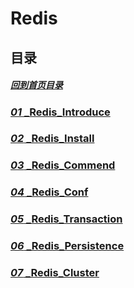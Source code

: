 # Redis

## 目录

##### [回到首页目录](/README.md)

### [_01_ _Redis_Introduce](./01_Redis_介绍.md)

### [_02_ _Redis_Install](./02_installRedis.md)

### [_03_ _Redis_Commend](./03_RedisCommend.md)

### [_04_ _Redis_Conf](./04_RedisConf.md)

### [_05_ _Redis_Transaction](./05_RedisTransaction.md)

### [_06_ _Redis_Persistence](./06_RedisPersistence.md)

### [_07_ _Redis_Cluster](./07_RedisCluster.md)
